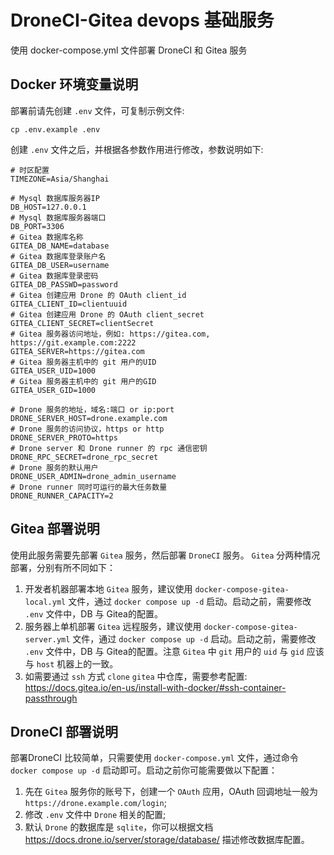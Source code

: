 # DroneCI-Gitea devops 基础服务
使用 docker-compose.yml 文件部署 DroneCI 和 Gitea 服务

## Docker 环境变量说明
部署前请先创建 `.env` 文件，可复制示例文件:
```shell
cp .env.example .env
```

创建 `.env` 文件之后，并根据各参数作用进行修改，参数说明如下:

```shell
# 时区配置
TIMEZONE=Asia/Shanghai

# Mysql 数据库服务器IP
DB_HOST=127.0.0.1
# Mysql 数据库服务器端口
DB_PORT=3306
# Gitea 数据库名称
GITEA_DB_NAME=database
# Gitea 数据库登录账户名
GITEA_DB_USER=username
# Gitea 数据库登录密码
GITEA_DB_PASSWD=password
# Gitea 创建应用 Drone 的 OAuth client_id
GITEA_CLIENT_ID=clientuuid
# Gitea 创建应用 Drone 的 OAuth client_secret
GITEA_CLIENT_SECRET=clientSecret
# Gitea 服务器访问地址，例如: https://gitea.com, https://git.example.com:2222
GITEA_SERVER=https://gitea.com
# Gitea 服务器主机中的 git 用户的UID
GITEA_USER_UID=1000
# Gitea 服务器主机中的 git 用户的GID
GITEA_USER_GID=1000

# Drone 服务的地址，域名:端口 or ip:port
DRONE_SERVER_HOST=drone.example.com
# Drone 服务的访问协议，https or http
DRONE_SERVER_PROTO=https
# Drone server 和 Drone runner 的 rpc 通信密钥
DRONE_RPC_SECRET=drone_rpc_secret
# Drone 服务的默认用户
DRONE_USER_ADMIN=drone_admin_username
# Drone runner 同时可运行的最大任务数量
DRONE_RUNNER_CAPACITY=2
```

## Gitea 部署说明
使用此服务需要先部署 `Gitea` 服务，然后部署 `DroneCI` 服务。 `Gitea` 分两种情况部署，分别有所不同如下：

1. 开发者机器部署本地 `Gitea` 服务，建议使用 `docker-compose-gitea-local.yml` 文件，通过 `docker compose up -d` 启动。启动之前，需要修改 `.env` 文件中，DB 与 Gitea的配置。
2. 服务器上单机部署 `Gitea` 远程服务，建议使用 `docker-compose-gitea-server.yml` 文件，通过 `docker compose up -d` 启动。启动之前，需要修改 `.env` 文件中，DB 与 Gitea的配置。注意 `Gitea` 中 `git` 用户的 `uid` 与 `gid` 应该与 `host` 机器上的一致。
3. 如需要通过 `ssh` 方式 `clone` `gitea` 中仓库，需要参考配置: <https://docs.gitea.io/en-us/install-with-docker/#ssh-container-passthrough>

## DroneCI 部署说明
部署DroneCI 比较简单，只需要使用 `docker-compose.yml` 文件，通过命令 `docker compose up -d` 启动即可。启动之前你可能需要做以下配置：

1. 先在 `Gitea` 服务你的账号下，创建一个 `OAuth` 应用，OAuth 回调地址一般为 `https://drone.example.com/login`;
2. 修改 `.env` 文件中 `Drone` 相关的配置;
3. 默认 `Drone` 的数据库是 `sqlite`，你可以根据文档 <https://docs.drone.io/server/storage/database/> 描述修改数据库配置。
